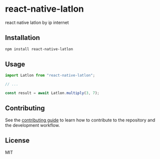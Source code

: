 # react-native-latlon

react native latlon by ip internet

## Installation

```sh
npm install react-native-latlon
```

## Usage

```js
import Latlon from "react-native-latlon";

// ...

const result = await Latlon.multiply(3, 7);
```

## Contributing

See the [contributing guide](CONTRIBUTING.md) to learn how to contribute to the repository and the development workflow.

## License

MIT
